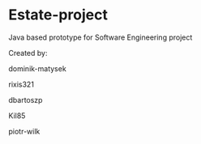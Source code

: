 # Estate-project
Java based prototype for Software Engineering project

Created by: 

dominik-matysek

rixis321

dbartoszp

Kil85

piotr-wilk
